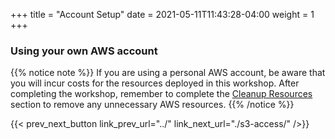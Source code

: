 +++
title = "Account Setup"
date =  2021-05-11T11:43:28-04:00
weight = 1
+++

### Using your own AWS account

{{% notice note %}}
If you are using a personal AWS account, be aware that you will incur costs for the resources deployed in this workshop. After completing the workshop, remember to complete the [Cleanup Resources](../../cleanup/) section to remove any unnecessary AWS resources.
{{% /notice %}}

{{< prev_next_button link_prev_url="../" link_next_url="./s3-access/" />}}
